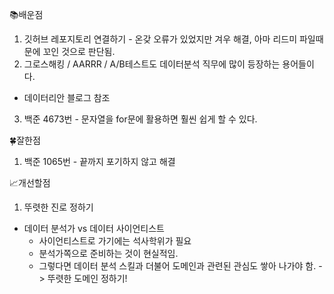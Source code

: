📚배운점
1. 깃허브 레포지토리 연결하기 - 온갖 오류가 있었지만 겨우 해결, 아마 리드미 파일때문에 꼬인 것으로 판단됨.
2. 그로스해킹 / AARRR / A/B테스트도 데이터분석 직무에 많이 등장하는 용어들이다.
  * 데이터리안 블로그 참조
3. 백준 4673번 - 문자열을 for문에 활용하면 훨씬 쉽게 할 수 있다.
 
🍀잘한점
1. 백준 1065번 - 끝까지 포기하지 않고 해결
 
📈개선할점
1. 뚜렷한 진로 정하기
  * 데이터 분석가 vs 데이터 사이언티스트
    - 사이언티스트로 가기에는 석사학위가 필요
    - 분석가쪽으로 준비하는 것이 현실적임.
    - 그렇다면 데이터 분석 스킬과 더불어 도메인과 관련된 관심도 쌓아 나가야 함.
    -> 뚜렷한 도메인 정하기!